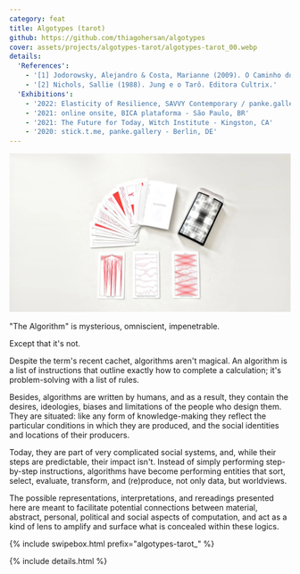 ```yaml
---
category: feat
title: Algotypes (tarot)
github: https://github.com/thiagohersan/algotypes
cover: assets/projects/algotypes-tarot/algotypes-tarot_00.webp
details:
  'References':
    - '[1] Jodorowsky, Alejandro & Costa, Marianne (2009). O Caminho do Tarot. Chave Editora.'
    - '[2] Nichols, Sallie (1988). Jung e o Tarô. Editora Cultrix.'
  'Exhibitions':
    - '2022: Elasticity of Resilience, SAVVY Contemporary / panke.gallery - Berlin, DE'
    - '2021: online onsite, BICA plataforma - São Paulo, BR'
    - '2021: The Future for Today, Witch Institute - Kingston, CA'
    - '2020: stick.t.me, panke.gallery - Berlin, DE'
---
```

![](/assets/projects/algotypes-tarot/algotypes-tarot_00.webp)

"The Algorithm" is mysterious, omniscient, impenetrable.

Except that it's not.

Despite the term's recent cachet, algorithms aren't magical. An algorithm is a list of instructions that outline exactly how to complete a calculation; it's problem-solving with a list of rules.

Besides, algorithms are written by humans, and as a result, they contain the desires, ideologies, biases and limitations of the people who design them. They are situated: like any form of knowledge-making they reflect the particular conditions in which they are produced, and the social identities and locations of their producers.

Today, they are part of very complicated social systems, and, while their steps are predictable, their impact isn't. Instead of simply performing step-by-step instructions, algorithms have become performing entities that sort, select, evaluate, transform, and (re)produce, not only data, but worldviews.

The possible representations, interpretations, and rereadings presented here are meant to facilitate potential connections between material, abstract, personal, political and social aspects of computation, and act as a kind of lens to amplify and surface what is concealed within these logics.

{% include swipebox.html prefix="algotypes-tarot_" %}

{% include details.html %}
